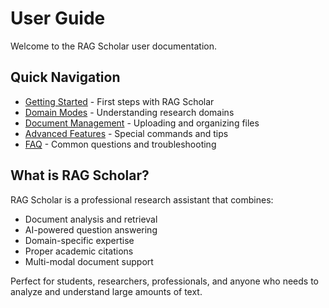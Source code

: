 # User Guide

Welcome to the RAG Scholar user documentation.

## Quick Navigation

- [Getting Started](getting-started.md) - First steps with RAG Scholar
- [Domain Modes](domains.md) - Understanding research domains
- [Document Management](documents.md) - Uploading and organizing files
- [Advanced Features](advanced.md) - Special commands and tips
- [FAQ](faq.md) - Common questions and troubleshooting

## What is RAG Scholar?

RAG Scholar is a professional research assistant that combines:
- Document analysis and retrieval
- AI-powered question answering
- Domain-specific expertise
- Proper academic citations
- Multi-modal document support

Perfect for students, researchers, professionals, and anyone who needs to analyze and understand large amounts of text.